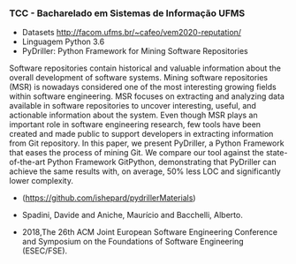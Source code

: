 ### TCC - Bacharelado em Sistemas de Informação UFMS

- Datasets http://facom.ufms.br/~cafeo/vem2020-reputation/
- Linguagem Python 3.6
- PyDriller: Python Framework for Mining Software Repositories

Software repositories contain historical and valuable information about the overall development of software systems. Mining software repositories (MSR) is nowadays considered one of the most interesting growing fields within software engineering. MSR focuses on extracting and analyzing data available in software repositories to uncover interesting, useful, and actionable information about the system. Even though MSR plays an important role in software engineering research, few tools have been created and made public to support developers in extracting information from Git repository. In this paper, we present PyDriller, a Python Framework that eases the process of mining Git. We compare our tool against the state-of-the-art Python Framework GitPython, demonstrating that PyDriller can achieve the same results with, on average, 50% less LOC and significantly lower complexity.
 - (https://github.com/ishepard/pydrillerMaterials)

  - Spadini, Davide and Aniche, Maurício and Bacchelli, Alberto.
  - 2018,The 26th ACM Joint European Software Engineering Conference and Symposium on the Foundations of Software Engineering (ESEC/FSE).
